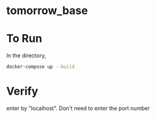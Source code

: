# tomorrow_base

# To Run
In the directory,
   ```bash
   docker-compose up --build
   ```

# Verify
enter by "localhost". Don't need to enter the port number
